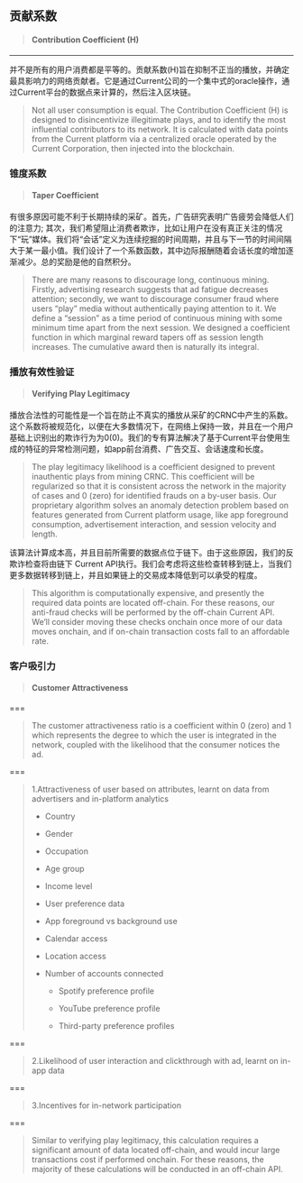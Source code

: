 ## 贡献系数

> #### Contribution Coefficient \(H\)

---

并不是所有的用户消费都是平等的。贡献系数\(H\)旨在抑制不正当的播放，并确定最具影响力的网络贡献者。它是通过Current公司的一个集中式的oracle操作，通过Current平台的数据点来计算的，然后注入区块链。

> Not all user consumption is equal. The Contribution Coefficient \(H\) is designed to disincentivize illegitimate plays, and to identify the most influential contributors to its network. It is calculated with data points from the Current platform via a centralized oracle operated by the Current Corporation, then injected into the blockchain.

### 锥度系数

> #### Taper Coefficient

有很多原因可能不利于长期持续的采矿。首先，广告研究表明广告疲劳会降低人们的注意力; 其次，我们希望阻止消费者欺诈，比如让用户在没有真正关注的情况下“玩”媒体。我们将“会话”定义为连续挖掘的时间周期，并且与下一节的时间间隔大于某一最小值。我们设计了一个系数函数，其中边际报酬随着会话长度的增加逐渐减少。总的奖励是他的自然积分。

> There are many reasons to discourage long, continuous mining. Firstly, advertising research suggests that ad fatigue decreases attention; secondly, we want to discourage consumer fraud where users “play” media without authentically paying attention to it. We define a “session” as a time period of continuous mining with some minimum time apart from the next session. We designed a coefficient function in which marginal reward tapers off as session length increases. The cumulative award then is naturally its integral.

### 播放有效性验证

> #### Verifying Play Legitimacy

播放合法性的可能性是一个旨在防止不真实的播放从采矿的CRNC中产生的系数。这个系数将被规范化，以便在大多数情况下，在网络上保持一致，并且在一个用户基础上识别出的欺诈行为为0\(0\)。我们的专有算法解决了基于Current平台使用生成的特征的异常检测问题，如app前台消费、广告交互、会话速度和长度。

> The play legitimacy likelihood is a coefficient designed to prevent inauthentic plays from mining CRNC. This coefficient will be regularized so that it is consistent across the network in the majority of cases and 0 \(zero\) for identified frauds on a by-user basis. Our proprietary algorithm solves an anomaly detection problem based on features generated from Current platform usage, like app foreground consumption, advertisement interaction, and session velocity and length.

该算法计算成本高，并且目前所需要的数据点位于链下。由于这些原因，我们的反欺诈检查将由链下 Current API执行。我们会考虑将这些检查转移到链上，当我们更多数据转移到链上，并且如果链上的交易成本降低到可以承受的程度。

> This algorithm is computationally expensive, and presently the required data points are located off-chain. For these reasons, our anti-fraud checks will be performed by the off-chain Current API. We’ll consider moving these checks onchain once more of our data moves onchain, and if on-chain transaction costs fall to an affordable rate.

### 客户吸引力

> #### Customer Attractiveness

===

> The customer attractiveness ratio is a coefficient within 0 \(zero\) and 1 which represents the degree to which the user is integrated in the network, coupled with the likelihood that the consumer notices the ad.

===

> 1.Attractiveness of user based on attributes, learnt on data from advertisers and in-platform analytics
>
> * Country
>
> * Gender
>
> * Occupation
>
> * Age group
>
> * Income level
>
> * User preference data
>
> * App foreground vs background use
>
> * Calendar access
>
> * Location access
>
> * Number of accounts connected
>
>   * Spotify preference profile
>
>   * YouTube preference profile
>
>   * Third-party preference profiles

===

> 2.Likelihood of user interaction and clickthrough with ad, learnt on in-app data

===

> 3.Incentives for in-network participation

===

> Similar to verifying play legitimacy, this calculation requires a significant amount of data located off-chain, and would incur large transactions cost if performed onchain. For these reasons, the majority of these calculations will be conducted in an off-chain API.



